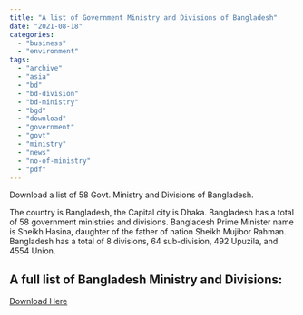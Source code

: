 ```yaml
---
title: "A list of Government Ministry and Divisions of Bangladesh"
date: "2021-08-18"
categories: 
  - "business"
  - "environment"
tags: 
  - "archive"
  - "asia"
  - "bd"
  - "bd-division"
  - "bd-ministry"
  - "bgd"
  - "download"
  - "government"
  - "govt"
  - "ministry"
  - "news"
  - "no-of-ministry"
  - "pdf"
---
```


Download a list of 58 Govt. Ministry and Divisions of Bangladesh.

The country is Bangladesh, the Capital city is Dhaka. Bangladesh has a total of 58 government ministries and divisions. Bangladesh Prime Minister name is Sheikh Hasina, daughter of the father of nation Sheikh Mujibor Rahman. Bangladesh has a total of 8 divisions, 64 sub-division, 492 Upuzila, and 4554 Union.

## A full list of Bangladesh Ministry and Divisions:

[Download Here](https://drive.google.com/file/d/1LUsnQ2wYIlJrWbOGu1ew-xDlXk-u_-YC)
